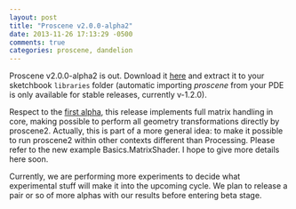 ```yaml
---
layout: post
title: "Proscene v2.0.0-alpha2"
date: 2013-11-26 17:13:29 -0500
comments: true
categories: proscene, dandelion
---
```


Proscene v2.0.0-alpha2 is out. Download it [here](https://github.com/remixlab/proscene/releases/download/v-2.0.0-alpha.2/proscene-2.0.0-alpha.2.zip) 
and extract it to your sketchbook `libraries` folder (automatic importing *proscene* from your PDE is only available for stable releases, currently v-1.2.0).

Respect to the [first alpha](http://nakednous.github.io/blog/2013/10/26/proscene-v2-dot-0-0-alpha1-released/), this release implements full matrix handling in core,
making possible to perform all geometry transformations directly by proscene2. Actually, this is part of a more general idea: to make it
possible to run proscene2 within other contexts different than Processing. Please refer to the new example Basics.MatrixShader.
I hope to give more details here soon.

Currently, we are performing more experiments to decide what experimental stuff will make it into the upcoming cycle. We plan to release a pair or
so of more alphas with our results before entering beta stage.